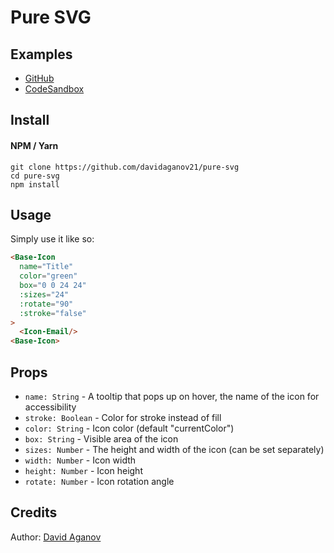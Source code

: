 # Pure SVG

## Examples

- [GitHub](https://github.com/davidaganov21/pure-svg)
- [CodeSandbox](https://codesandbox.io/s/pure-svg-pt3mfs)

## Install

#### NPM / Yarn

```
git clone https://github.com/davidaganov21/pure-svg
cd pure-svg
npm install
```

## Usage

Simply use it like so:

```html
<Base-Icon 
  name="Title" 
  color="green" 
  box="0 0 24 24" 
  :sizes="24" 
  :rotate="90" 
  :stroke="false"
>
  <Icon-Email/>
<Base-Icon>
```

## Props

- `name: String` - A tooltip that pops up on hover, the name of the icon for accessibility
- `stroke: Boolean` - Color for stroke instead of fill
- `color: String` - Icon color (default "currentColor")
- `box: String` - Visible area of the icon
- `sizes: Number` - The height and width of the icon (can be set separately)
- `width: Number` - Icon width
- `height: Number` - Icon height
- `rotate: Number` - Icon rotation angle

## Credits

Author: [David Aganov](https://github.com/davidaganov21)